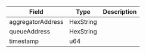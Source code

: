 | Field             | Type      | Description |
| ----------------- | --------- | ----------- |
| aggregatorAddress | HexString |             |
| queueAddress      | HexString |             |
| timestamp         | u64       |             |
